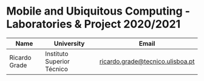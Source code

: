 # Mobile and Ubiquitous Computing - Laboratories & Project 2020/2021

| Name | University | Email |
| ---- | ---- | ---- |
| Ricardo Grade | Instituto Superior Técnico | ricardo.grade@tecnico.ulisboa.pt |
